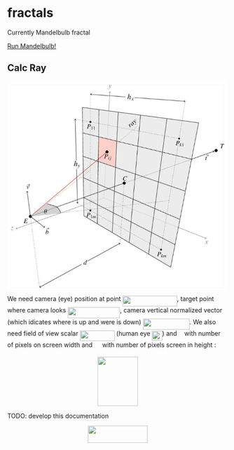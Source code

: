 # fractals
Currently Mandelbulb fractal

[Run Mandelbulb!](https://kamil-kielczewski.github.io/fractals/mandelbulb.html)

## Calc Ray

<p align="center"><img src="/tex/raysMatrix.png" align=middle /></p>

We  need camera (eye) position at point <img src="/tex/d62fbe219457fce60682a162b4ecbab4.svg?invert_in_darkmode&sanitize=true" align=middle width=124.40236709999998pt height=24.65753399999998pt/>, target point where camera looks <img src="/tex/aecdc767c97bdaf680b7c57d54dbe69d.svg?invert_in_darkmode&sanitize=true" align=middle width=119.63090204999997pt height=24.65753399999998pt/>, camera vertical normalized vector (which idicates where is up and were is down)  <img src="/tex/9c727e12ae0a19f27bff3d6debfd690c.svg?invert_in_darkmode&sanitize=true" align=middle width=106.30502519999997pt height=24.65753399999998pt/>. We also need field of view scalar <img src="/tex/ff73c224f59f9c37802c1c71f6b4b819.svg?invert_in_darkmode&sanitize=true" align=middle width=79.22372039999998pt height=24.65753399999998pt/> (human eye <img src="/tex/898e5d1cf6e5bde2225eb539d17ab0b3.svg?invert_in_darkmode&sanitize=true" align=middle width=23.173613099999997pt height=22.63850490000001pt/>) and <img src="/tex/63bb9849783d01d91403bc9a5fea12a2.svg?invert_in_darkmode&sanitize=true" align=middle width=9.075367949999992pt height=22.831056599999986pt/> with number of pixels on screen width and <img src="/tex/0e51a2dede42189d77627c4d742822c3.svg?invert_in_darkmode&sanitize=true" align=middle width=14.433101099999991pt height=14.15524440000002pt/> with number of pixels screen in height :

<p align="center"><img src="/tex/f9d13bb1665f77338340761f1ec57ed1.svg?invert_in_darkmode&sanitize=true" align=middle width=92.79010455pt height=112.32872805pt/></p>




TODO: develop this documentation

<p align="center"><img src="/tex/22d4fe0208aa22c3c5849ea93adce208.svg?invert_in_darkmode&sanitize=true" align=middle width=136.2686259pt height=39.452455349999994pt/></p>


